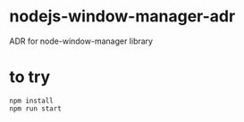 # nodejs-window-manager-adr

ADR for node-window-manager library

# to try

```
npm install
npm run start
```
